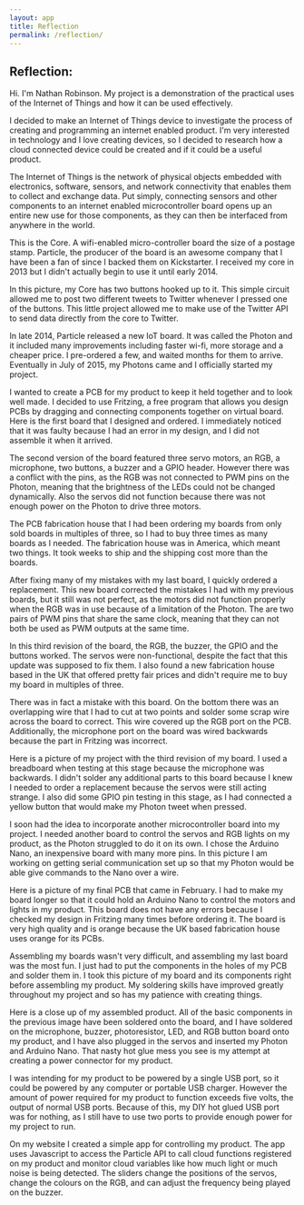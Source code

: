 ```yaml
---
layout: app
title: Reflection
permalink: /reflection/
---
```


Reflection:
-----
Hi.  I'm Nathan Robinson.  My project is a demonstration of the practical uses of the Internet of Things and how it can be used effectively.

I decided to make an Internet of Things device to investigate the process of creating and programming an internet enabled product.  I'm very interested in technology and I love creating devices, so I decided to research how a cloud connected device could be created and if it could be a useful product.

The Internet of Things is the network of physical objects embedded with electronics, software, sensors, and network connectivity that enables them to collect and exchange data.  Put simply, connecting sensors and other components to an internet enabled microcontroller board opens up an entire new use for those components, as they can then be interfaced from anywhere in the world.

This is the Core.  A wifi-enabled micro-controller board the size of a postage stamp.  Particle, the producer of the board is an awesome company that I have been a fan of since I backed them on Kickstarter.  I received my core in 2013 but I didn't actually begin to use it until early 2014.

In this picture, my Core has two buttons hooked up to it.  This simple circuit allowed me to post two different tweets to Twitter whenever I pressed one of the buttons.  This little project allowed me to make use of the Twitter API to send data directly from the core to Twitter.

In late 2014, Particle released a new IoT board.  It was called the Photon and it included many improvements including faster wi-fi, more storage and a cheaper price.  I pre-ordered a few, and waited months for them to arrive.  Eventually in July of 2015, my Photons came and I officially started my project.

I wanted to create a PCB for my product to keep it held together and to look well made.  I decided to use Fritzing, a free program that allows you design PCBs by dragging and connecting components together on virtual board.  Here is the first board that I designed and ordered.  I immediately noticed that it was faulty because I had an error in my design, and I did not assemble it when it arrived.

The second version of the board featured three servo motors, an RGB, a microphone, two buttons, a buzzer and a GPIO header.  However there was a conflict with the pins, as the RGB was not connected to PWM pins on the Photon, meaning that the brightness of the LEDs could not be changed dynamically.  Also the servos did not function because there was not enough power on the Photon to drive three motors.

The PCB fabrication house that I had been ordering my boards from only sold boards in multiples of three, so I had to buy three times as many boards as I needed.  The fabrication house was in America, which meant two things.  It took weeks to ship and the shipping cost more than the boards.

After fixing many of my mistakes with my last board, I quickly ordered a replacement.  This new board corrected the mistakes I had with my previous boards, but it still was not perfect, as the motors did not function properly when the RGB was in use because of a limitation of the Photon.  The are two pairs of PWM pins that share the same clock, meaning that they can not both be used as PWM outputs at the same time.

In this third revision of the board, the RGB, the buzzer, the GPIO and the buttons worked.  The servos were non-functional, despite the fact that this update was supposed to fix them.  I also found a new fabrication house based in the UK that offered pretty fair prices and didn't require me to buy my board in multiples of three.

There was in fact a mistake with this board.  On the bottom there was an overlapping wire that I had to cut at two points and solder some scrap wire across the board to correct.  This wire covered up the RGB port on the PCB.  Additionally, the microphone port on the board was wired backwards because the part in Fritzing was incorrect.

Here is a picture of my project with the third revision of my board.  I used a breadboard when testing at this stage because the microphone was backwards.  I didn't solder any additional parts to this board because I knew I needed to order a replacement because the servos were still acting strange.  I also did some GPIO pin testing in this stage, as I had connected a yellow button that would make my Photon tweet when pressed.

I soon had the idea to incorporate another microcontroller board into my project.  I needed another board to control the servos and RGB lights on my product, as the Photon struggled to do it on its own.  I chose the Arduino Nano, an inexpensive board with many more pins.  In this picture I am working on getting serial communication set up so that my Photon would be able give commands to the Nano over a wire.

Here is a picture of my final PCB that came in February.  I had to make my board longer so that it could hold an Arduino Nano to control the motors and lights in my product.  This board does not have any errors because I checked my design in Fritzing many times before ordering it.  The board is very high quality and is orange because the UK based fabrication house uses orange for its PCBs.

Assembling my boards wasn't very difficult, and assembling my last board was the most fun.  I just had to put the components in the holes of my PCB and solder them in.  I took this picture of my board and its components right before assembling my product.  My soldering skills have improved greatly throughout my project and so has my patience with creating things.

Here is a close up of my assembled product.  All of the basic components in the previous image have been soldered onto the board, and I have soldered on the microphone, buzzer, photoresistor, LED, and RGB button board onto my product, and I have also plugged in the servos and inserted my Photon and Arduino Nano.  That nasty hot glue mess you see is my attempt at creating a power connector for my product.

I was intending for my product to be powered by a single USB port, so it could be powered by any computer or portable USB charger.  However the amount of power required for my product to function exceeds five volts, the output of normal USB ports.  Because of this, my DIY hot glued USB port was for nothing, as I still have to use two ports to provide enough power for my project to run.

On my website I created a simple app for controlling my product.  The app uses Javascript to access the Particle API to call cloud functions registered on my product and monitor cloud variables like how much light or much noise is being detected.  The sliders change the positions of the servos, change the colours on the RGB, and can adjust the frequency being played on the buzzer.
